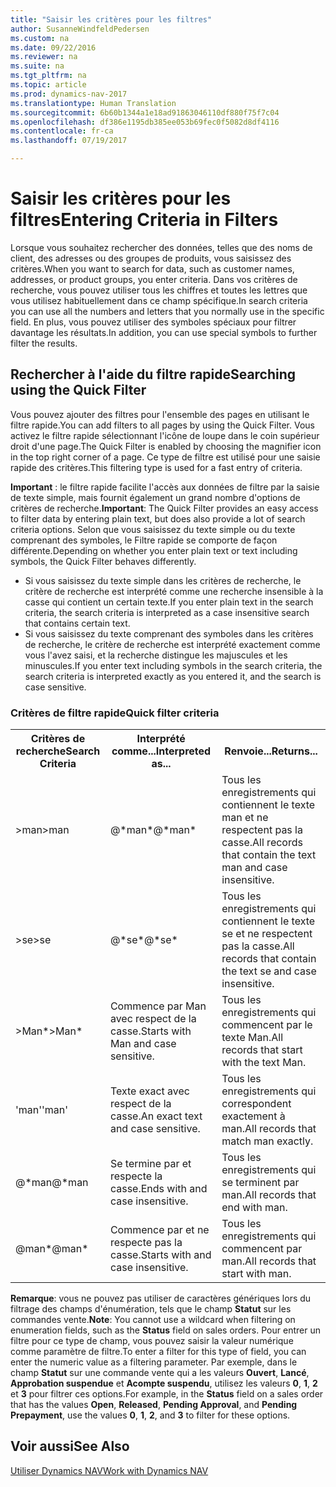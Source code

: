```yaml
---
title: "Saisir les critères pour les filtres"
author: SusanneWindfeldPedersen
ms.custom: na
ms.date: 09/22/2016
ms.reviewer: na
ms.suite: na
ms.tgt_pltfrm: na
ms.topic: article
ms.prod: dynamics-nav-2017
ms.translationtype: Human Translation
ms.sourcegitcommit: 6b60b1344a1e18ad91863046110df880f75f7c04
ms.openlocfilehash: df386e1195db385ee053b69fec0f5082d8df4116
ms.contentlocale: fr-ca
ms.lasthandoff: 07/19/2017

---
```


# <a name="entering-criteria-in-filters"></a><span data-ttu-id="bd785-102">Saisir les critères pour les filtres</span><span class="sxs-lookup"><span data-stu-id="bd785-102">Entering Criteria in Filters</span></span>
<span data-ttu-id="bd785-103">Lorsque vous souhaitez rechercher des données, telles que des noms de client, des adresses ou des groupes de produits, vous saisissez des critères.</span><span class="sxs-lookup"><span data-stu-id="bd785-103">When you want to search for data, such as customer names, addresses, or product groups, you enter criteria.</span></span> <span data-ttu-id="bd785-104">Dans vos critères de recherche, vous pouvez utiliser tous les chiffres et toutes les lettres que vous utilisez habituellement dans ce champ spécifique.</span><span class="sxs-lookup"><span data-stu-id="bd785-104">In search criteria you can use all the numbers and letters that you normally use in the specific field.</span></span> <span data-ttu-id="bd785-105">En plus, vous pouvez utiliser des symboles spéciaux pour filtrer davantage les résultats.</span><span class="sxs-lookup"><span data-stu-id="bd785-105">In addition, you can use special symbols to further filter the results.</span></span>

## <a name="searching-using-the-quick-filter"></a><span data-ttu-id="bd785-106">Rechercher à l'aide du filtre rapide</span><span class="sxs-lookup"><span data-stu-id="bd785-106">Searching using the Quick Filter</span></span>
<span data-ttu-id="bd785-107">Vous pouvez ajouter des filtres pour l'ensemble des pages en utilisant le filtre rapide.</span><span class="sxs-lookup"><span data-stu-id="bd785-107">You can add filters to all pages by using the Quick Filter.</span></span> <span data-ttu-id="bd785-108">Vous activez le filtre rapide sélectionnant l'icône de loupe dans le coin supérieur droit d'une page.</span><span class="sxs-lookup"><span data-stu-id="bd785-108">The Quick Filter is enabled by choosing the magnifier icon in the top right corner of a page.</span></span> <span data-ttu-id="bd785-109">Ce type de filtre est utilisé pour une saisie rapide des critères.</span><span class="sxs-lookup"><span data-stu-id="bd785-109">This filtering type is used for a fast entry of criteria.</span></span>

<span data-ttu-id="bd785-110">**Important** : le filtre rapide facilite l'accès aux données de filtre par la saisie de texte simple, mais fournit également un grand nombre d'options de critères de recherche.</span><span class="sxs-lookup"><span data-stu-id="bd785-110">**Important**: The Quick Filter provides an easy access to filter data by entering plain text, but does also provide a lot of search criteria options.</span></span> <span data-ttu-id="bd785-111">Selon que vous saisissez du texte simple ou du texte comprenant des symboles, le Filtre rapide se comporte de façon différente.</span><span class="sxs-lookup"><span data-stu-id="bd785-111">Depending on whether you enter plain text or text including symbols, the Quick Filter behaves differently.</span></span>  
- <span data-ttu-id="bd785-112">Si vous saisissez du texte simple dans les critères de recherche, le critère de recherche est interprété comme une recherche insensible à la casse qui contient un certain texte.</span><span class="sxs-lookup"><span data-stu-id="bd785-112">If you enter plain text in the search criteria, the search criteria is interpreted as a case insensitive search that contains certain text.</span></span>  
- <span data-ttu-id="bd785-113">Si vous saisissez du texte comprenant des symboles dans les critères de recherche, le critère de recherche est interprété exactement comme vous l'avez saisi, et la recherche distingue les majuscules et les minuscules.</span><span class="sxs-lookup"><span data-stu-id="bd785-113">If you enter text including symbols in the search criteria, the search criteria is interpreted exactly as you entered it, and the search is case sensitive.</span></span>

### <a name="quick-filter-criteria"></a><span data-ttu-id="bd785-114">Critères de filtre rapide</span><span class="sxs-lookup"><span data-stu-id="bd785-114">Quick filter criteria</span></span>
<!-- html syntax because symbols conflict with MarkDown syntax -->
<TABLE>
  <TR>
    <TH><span data-ttu-id="bd785-115">Critères de recherche</span><span class="sxs-lookup"><span data-stu-id="bd785-115">Search Criteria</span></span></TH>
    <TH><span data-ttu-id="bd785-116">Interprété comme...</span><span class="sxs-lookup"><span data-stu-id="bd785-116">Interpreted as...</span></span></TH>
    <TH><span data-ttu-id="bd785-117">Renvoie...</span><span class="sxs-lookup"><span data-stu-id="bd785-117">Returns...</span></span></TH>
  </TR>
  <TR>
    <TD><span data-ttu-id="bd785-118">>man</span><span class="sxs-lookup"><span data-stu-id="bd785-118">>man</span></span></TD>
    <TD><span data-ttu-id="bd785-119">@*man*</span><span class="sxs-lookup"><span data-stu-id="bd785-119">@*man*</span></span></TD>
    <TD><span data-ttu-id="bd785-120">Tous les enregistrements qui contiennent le texte man et ne respectent pas la casse.</span><span class="sxs-lookup"><span data-stu-id="bd785-120">All records that contain the text man and case insensitive.</span></span></TD>
  </TR>
  <TR>
    <TD><span data-ttu-id="bd785-121">>se</span><span class="sxs-lookup"><span data-stu-id="bd785-121">>se</span></span></TD>
    <TD><span data-ttu-id="bd785-122">@*se*</span><span class="sxs-lookup"><span data-stu-id="bd785-122">@*se*</span></span></TD>
    <TD><span data-ttu-id="bd785-123">Tous les enregistrements qui contiennent le texte se et ne respectent pas la casse.</span><span class="sxs-lookup"><span data-stu-id="bd785-123">All records that contain the text se and case insensitive.</span></span></TD>
  </TR>
  <TR>
    <TD><span data-ttu-id="bd785-124">>Man*</span><span class="sxs-lookup"><span data-stu-id="bd785-124">>Man*</span></span></TD>
    <TD><span data-ttu-id="bd785-125">Commence par Man avec respect de la casse.</span><span class="sxs-lookup"><span data-stu-id="bd785-125">Starts with Man and case sensitive.</span></span></TD>
    <TD><span data-ttu-id="bd785-126">Tous les enregistrements qui commencent par le texte Man.</span><span class="sxs-lookup"><span data-stu-id="bd785-126">All records that start with the text Man.</span></span></TD>
  </TR>
  <TR>
    <TD><span data-ttu-id="bd785-127">'man'</span><span class="sxs-lookup"><span data-stu-id="bd785-127">'man'</span></span></TD>
    <TD><span data-ttu-id="bd785-128">Texte exact avec respect de la casse.</span><span class="sxs-lookup"><span data-stu-id="bd785-128">An exact text and case sensitive.</span></span></TD>
    <TD><span data-ttu-id="bd785-129">Tous les enregistrements qui correspondent exactement à man.</span><span class="sxs-lookup"><span data-stu-id="bd785-129">All records that match man exactly.</span></span></TD>
  </TR>
  <TR>
    <TD><span data-ttu-id="bd785-130">@*man</span><span class="sxs-lookup"><span data-stu-id="bd785-130">@*man</span></span></TD>
    <TD><span data-ttu-id="bd785-131">Se termine par et respecte la casse.</span><span class="sxs-lookup"><span data-stu-id="bd785-131">Ends with and case insensitive.</span></span></TD>
    <TD><span data-ttu-id="bd785-132">Tous les enregistrements qui se terminent par man.</span><span class="sxs-lookup"><span data-stu-id="bd785-132">All records that end with man.</span></span></TD>
  </TR>
  <TR>
    <TD><span data-ttu-id="bd785-133">@man*</span><span class="sxs-lookup"><span data-stu-id="bd785-133">@man*</span></span></TD>
    <TD><span data-ttu-id="bd785-134">Commence par et ne respecte pas la casse.</span><span class="sxs-lookup"><span data-stu-id="bd785-134">Starts with and case insensitive.</span></span></TD>
    <TD><span data-ttu-id="bd785-135">Tous les enregistrements qui commencent par man.</span><span class="sxs-lookup"><span data-stu-id="bd785-135">All records that start with man.</span></span></TD>
  </TR>
</TABLE>

<span data-ttu-id="bd785-136">**Remarque**: vous ne pouvez pas utiliser de caractères génériques lors du filtrage des champs d'énumération, tels que le champ **Statut** sur les commandes vente.</span><span class="sxs-lookup"><span data-stu-id="bd785-136">**Note**: You cannot use a wildcard when filtering on enumeration fields, such as the **Status** field on sales orders.</span></span> <span data-ttu-id="bd785-137">Pour entrer un filtre pour ce type de champ, vous pouvez saisir la valeur numérique comme paramètre de filtre.</span><span class="sxs-lookup"><span data-stu-id="bd785-137">To enter a filter for this type of field, you can enter the numeric value as a filtering parameter.</span></span> <span data-ttu-id="bd785-138">Par exemple, dans le champ **Statut** sur une commande vente qui a les valeurs **Ouvert**, **Lancé**, **Approbation suspendue** et **Acompte suspendu**, utilisez les valeurs **0**, **1**, **2** et **3** pour filtrer ces options.</span><span class="sxs-lookup"><span data-stu-id="bd785-138">For example, in the **Status** field on a sales order that has the values **Open**, **Released**, **Pending Approval**, and **Pending Prepayment**, use the values **0**, **1**, **2**, and **3** to filter for these options.</span></span>  

## <a name="see-also"></a><span data-ttu-id="bd785-139">Voir aussi</span><span class="sxs-lookup"><span data-stu-id="bd785-139">See Also</span></span>
[<span data-ttu-id="bd785-140">Utiliser Dynamics NAV</span><span class="sxs-lookup"><span data-stu-id="bd785-140">Work with Dynamics NAV</span></span>](ui-work-product.md)

